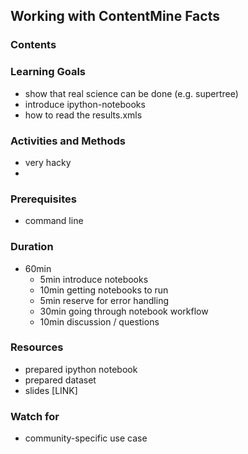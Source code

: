 ## Working with ContentMine Facts

### Contents



### Learning Goals

* show that real science can be done (e.g. supertree)
* introduce ipython-notebooks
* how to read the results.xmls


### Activities and Methods

* very hacky
* 


### Prerequisites

* command line

### Duration

* 60min
  * 5min introduce notebooks
  * 10min getting notebooks to run
  * 5min reserve for error handling
  * 30min going through notebook workflow
  * 10min discussion / questions


### Resources

* prepared ipython notebook
* prepared dataset
* slides [LINK]


### Watch for

* community-specific use case